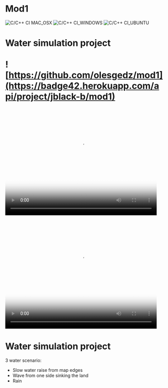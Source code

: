 # Mod1
![C/C++ CI MAC_OSX](https://github.com/olesgedz/mod1/workflows/C/C++%20CI%20MAC_OSX/badge.svg)
![C/C++ CI_WINDOWS](https://github.com/olesgedz/mod1/workflows/C/C++%20CI_WINDOWS/badge.svg)
![C/C++ CI_UBUNTU](https://github.com/olesgedz/mod1/workflows/C/C++%20CI_UBUNTU/badge.svg)

Water simulation project
<br>
<br>
![https://github.com/olesgedz/mod1](https://badge42.herokuapp.com/api/project/jblack-b/mod1)
 <video id="gif-mp4" poster="https://media.giphy.com/media/zsrekNFceLeDdP2p5V/200_s.gif" style="margin:0;padding:0" width="480" height="360" autoplay="" loop="">
   <source src="https://media.giphy.com/media/zsrekNFceLeDdP2p5V/giphy.mp4" type="video/mp4; codecs=&quot;avc1.42E01E, mp4a.40.2&quot;">
   <img src="https://media.giphy.com/media/zsrekNFceLeDdP2p5V/giphy.gif" title="Your browser does not support the mp4 video codec.">
 </video>
<video id="gif-mp4" poster="https://media.giphy.com/media/9vBuAyGfNdg2xWQExT/200_s.gif" style="margin:0;padding:0" width="480" height="360" autoplay="" loop="">
   <source src="https://media.giphy.com/media/9vBuAyGfNdg2xWQExT/giphy.mp4" type="video/mp4; codecs=&quot;avc1.42E01E, mp4a.40.2&quot;">
   <img src="https://media.giphy.com/media/9vBuAyGfNdg2xWQExT/giphy.gif" title="Your browser does not support the mp4 video codec.">
 </video>
=======
# Water simulation project

3 water scenario:

- Slow water raise from map edges
- Wave from one side sinking the land
- Rain
